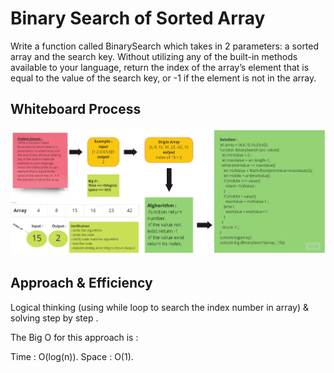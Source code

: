 # Binary Search of Sorted Array
<!-- Description of the challenge -->
 Write a function called BinarySearch which takes in 2 parameters: a sorted array and the search key. Without utilizing any of the built-in methods available to your language, return the index of the array’s element that is equal to the value of the search key, or -1 if the element is not in the array.

## Whiteboard Process
<!-- Embedded whiteboard image -->
![Binary-Search](../assets/Binary-Search.jpg)

## Approach & Efficiency
<!-- What approach did you take? Discuss Why. What is the Big O space/time for this approach? -->
Logical thinking (using while loop to search the index number in array) & solving step by step .

The Big O for this approach is :

Time : O(log(n)).
Space : O(1).
